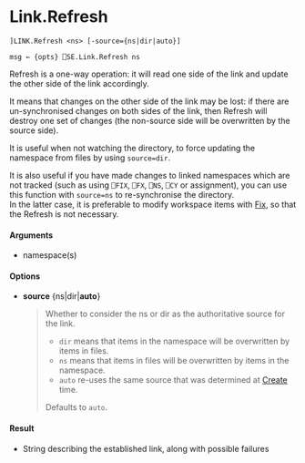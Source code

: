 # Link.Refresh 

    ]LINK.Refresh <ns> [-source={ns|dir|auto}]

    msg ← {opts} ⎕SE.Link.Refresh ns

Refresh is a one-way operation: it will read one side of the link and update the other side of the link accordingly. 

It means that changes on the other side of the link may be lost: if there are un-synchronised changes on both sides of the link, then Refresh will destroy one set of changes (the non-source side will be overwritten by the source side).

It is useful when not watching the directory, to force updating the namespace from files by using `source=dir`.

It is also useful if you have made changes to linked namespaces which are not tracked (such as using `⎕FIX`, `⎕FX`, `⎕NS`, `⎕CY` or assignment), you can use this function with `source=ns` to re-synchronise the directory.\
In the latter case, it is preferable to modify workspace items with [Fix](Link.Fix), so that the Refresh is not necessary.




#### Arguments

- namespace(s)

#### Options

- **source**	{ns|dir|**auto**}  
  > Whether to consider the ns or dir as the authoritative source for the link.
  > - `dir` means that items in the namespace will be overwritten by items in files.
  > - `ns` means that items in files will be overwritten by items in the namespace.
  > - `auto` re-uses the same source that was determined at [Create](Link.Create.md) time.
  >
  > Defaults to `auto`.

#### Result

- String describing the established link, along with possible failures